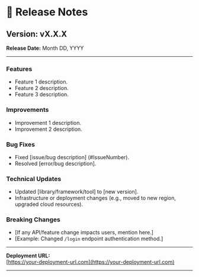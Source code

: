 # 🚀 Release Notes

## Version: vX.X.X
**Release Date:** Month DD, YYYY

---

### Features
- Feature 1 description.
- Feature 2 description.
- Feature 3 description.

### Improvements
- Improvement 1 description.
- Improvement 2 description.

### Bug Fixes
- Fixed [issue/bug description] (#IssueNumber).
- Resolved [error/bug description].

### Technical Updates
- Updated [library/framework/tool] to [new version].
- Infrastructure or deployment changes (e.g., moved to new region, upgraded cloud resources).

### Breaking Changes
- [If any API/feature change impacts users, mention here.]
- [Example: Changed `/login` endpoint authentication method.]

---

**Deployment URL:**  
[https://your-deployment-url.com](https://your-deployment-url.com)

---
